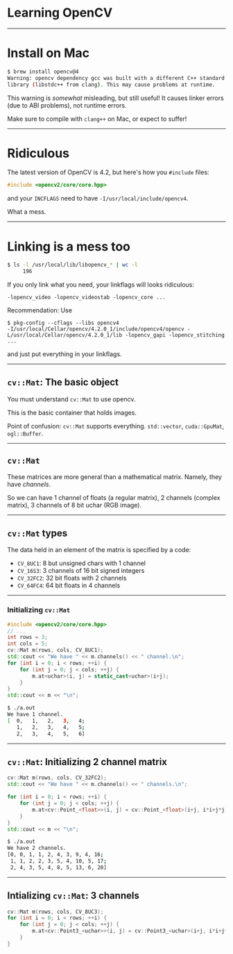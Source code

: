 # Learning OpenCV

---

# Install on Mac 

```bash
$ brew install opencv@4
Warning: opencv dependency gcc was built with a different C++ standard
library (libstdc++ from clang). This may cause problems at runtime.
```

This warning is *somewhat* misleading, but still useful! It causes linker errors (due to ABI problems), not runtime errors.

Make sure to compile with `clang++` on Mac, or expect to suffer!

---

# Ridiculous

The latest version of OpenCV is 4.2, but here's how you `#include` files:

```cpp
#include <opencv2/core/core.hpp>
```

and your `INCFLAGS` need to have `-I/usr/local/include/opencv4`.

What a mess.


---

# Linking is a mess too

```bash
$ ls -l /usr/local/lib/libopencv_* | wc -l
     196
```

If you only link what you need, your linkflags will looks ridiculous: 

```
-lopencv_video -lopencv_videostab -lopencv_core ...
```

Recommendation: Use

```
$ pkg-config --cflags --libs opencv4
-I/usr/local/Cellar/opencv/4.2.0_1/include/opencv4/opencv -L/usr/local/Cellar/opencv/4.2.0_1/lib -lopencv_gapi -lopencv_stitching ...
```

and just put everything in your linkflags.

---

## `cv::Mat`: The basic object

You must understand `cv::Mat` to use opencv.

This is the basic container that holds images.

Point of confusion: `cv::Mat` supports everything. `std::vector`, `cuda::GpuMat`, `ogl::Buffer`.

---

## `cv::Mat`

These matrices are more general than a mathematical matrix. Namely, they have *channels*.

So we can have 1 channel of floats (a regular matrix), 2 channels (complex matrix), 3 channels of 8 bit uchar (RGB image).

---

## `cv::Mat` types

The data held in an element of the matrix is specified by a code:

- `CV_8UC1`: 8 but unsigned chars with 1 channel
- `CV_16S3`: 3 channels of 16 bit signed integers
- `CV_32FC2`: 32 bit floats with 2 channels
- `CV_64FC4`: 64 bit floats in 4 channels

---

### Initializing `cv::Mat`

```cpp
#include <opencv2/core/core.hpp>
// ...
int rows = 3;
int cols = 5;
cv::Mat m(rows, cols, CV_8UC1);
std::cout << "We have " << m.channels() << " channel.\n";
for (int i = 0; i < rows; ++i) {
    for (int j = 0; j < cols; ++j) {
        m.at<uchar>(i, j) = static_cast<uchar>(i+j);
    }
}
std::cout << m << "\n";
```

```bash
$ ./a.out
We have 1 channel.
[  0,   1,   2,   3,   4;
   1,   2,   3,   4,   5;
   2,   3,   4,   5,   6]
```

---

## `cv::Mat`: Initializing 2 channel matrix

```cpp
cv::Mat m(rows, cols, CV_32FC2);
std::cout << "We have " << m.channels() << " channels.\n";

for (int i = 0; i < rows; ++i) {
    for (int j = 0; j < cols; ++j) {
        m.at<cv::Point_<float>>(i, j) = cv::Point_<float>(i+j, i*i+j*j);
    }
}
std::cout << m << "\n";
```

```bash
$ ./a.out
We have 2 channels.
[0, 0, 1, 1, 2, 4, 3, 9, 4, 16;
 1, 1, 2, 2, 3, 5, 4, 10, 5, 17;
 2, 4, 3, 5, 4, 8, 5, 13, 6, 20]
```

---

## Intializing `cv::Mat`: 3 channels

```cpp
cv::Mat m(rows, cols, CV_8UC3);
for (int i = 0; i < rows; ++i) {
    for (int j = 0; j < cols; ++j) {
        m.at<cv::Point3_<uchar>>(i, j) = cv::Point3_<uchar>(i+j, i*i+j*j, i*i*i+j*j*j);
    }
}
```

